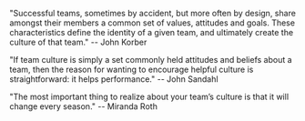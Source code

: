 "Successful teams, sometimes by accident, but more often by design,
share amongst their members a common set of values, attitudes and goals.
These characteristics define the identity of a given team, and
ultimately create the culture of that team." -- John Korber

"If team culture is simply a set commonly held attitudes and beliefs
about a team, then the reason for wanting to encourage helpful culture
is straightforward: it helps performance." -- John Sandahl  

"The most important thing to realize about your team’s culture is that
it will change every season." -- Miranda Roth 
